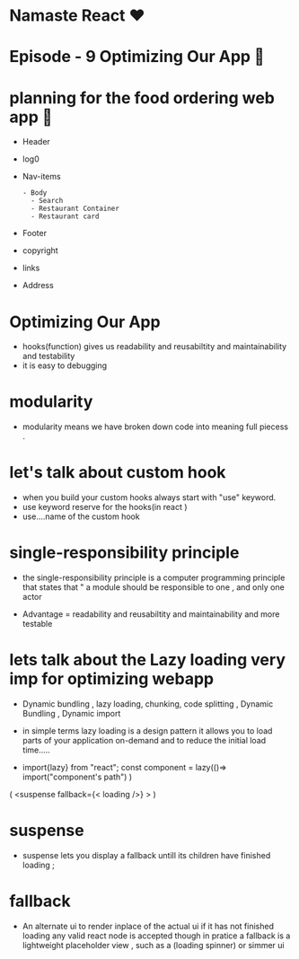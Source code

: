 # Namaste React ❤️

# Episode - 9  Optimizing Our App 🚀

# planning for the food ordering web app 🍴

- Header
- log0
- Nav-items

      - Body
        - Search
        - Restaurant Container
        - Restaurant card

- Footer
- copyright
- links
- Address

 # Optimizing Our App
 - hooks(function) gives  us readability and reusabiltity and maintainability and testability 
 - it is easy to debugging

 # modularity
- modularity means we have broken down code into meaning full piecess .

# let's talk about custom hook
-  when you build your custom hooks always start with "use" keyword.
- use keyword reserve for the hooks(in react ) 
- use....name of the custom hook

# single-responsibility principle
-  the single-responsibility principle is a computer programming principle that states that " a module should be responsible to one , and only one actor 

- Advantage = readability and reusabiltity and maintainability and more testable


# lets talk about the Lazy loading  very imp for optimizing webapp
- Dynamic bundling , lazy loading,  chunking,  code splitting , Dynamic Bundling , Dynamic import   

- in simple terms lazy loading is a design pattern it allows you to load parts of your application on-demand  and  to reduce the initial load time.....

- import{lazy} from "react";
 const component = lazy(()=> import("component's  path") )

(  <suspense fallback={< loading />} >
  <Component>
  </suspense>)

   # suspense
-   suspense  lets you display a fallback untill its children have finished loading ;

# fallback
- An alternate ui to render inplace of the actual ui if it has not finished loading any valid react node is accepted though in pratice a fallback is a lightweight placeholder view , such as a (loading spinner) or simmer ui  
